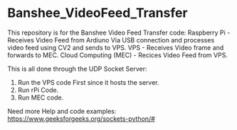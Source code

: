 # Banshee_VideoFeed_Transfer
This repository is for the Banshee Video Feed Transfer code:
Raspberry Pi - Receives Video Feed from Ardiuno Via USB connection and processes video feed using CV2 and sends to VPS.
VPS - Receives Video frame and forwards to MEC.
Cloud Computing (MEC) - Recices Video Feed from VPS.


This is all done through the UDP Socket Server:
1.  Run the VPS code First since it hosts  the server.
2.  Run rPi Code.
3.  Run MEC code. 


Need more Help and code examples: https://www.geeksforgeeks.org/sockets-python/#
